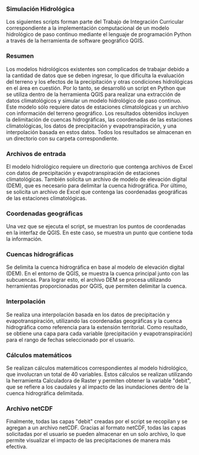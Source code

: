 ### Simulación Hidrológica

Los siguientes scripts forman parte del Trabajo de Integración Curricular correspondiente a la implementación computacional de un modelo hidrológico de paso continuo mediante el lenguaje de programación Python a través de la herramienta de software geográfico QGIS.

### Resumen
Los modelos hidrológicos existentes son complicados de trabajar debido a la cantidad de datos que se deben ingresar, lo que dificulta la evaluación del terreno y los efectos de la precipitación y otras condiciones hidrológicas en el área en cuestión. Por lo tanto, se desarrolló un script en Python que se utiliza dentro de la herramienta QGIS para realizar una extracción de datos climatológicos y simular un modelo hidrológico de paso continuo. Este modelo sólo requiere datos de estaciones climatológicas y un archivo con información del terreno geográfico. Los resultados obtenidos incluyen la delimitación de cuencas hidrográficas, las coordenadas de las estaciones climatológicas, los datos de precipitación y evapotranspiración, y una interpolación basada en estos datos. Todos los resultados se almacenan en un directorio con su carpeta correspondiente.

### Archivos de entrada
El modelo hidrológico requiere un directorio que contenga archivos de Excel con datos de precipitación y evapotranspiración de estaciones climatológicas. También solicita un archivo de modelo de elevación digital (DEM), que es necesario para delimitar la cuenca hidrográfica. Por último, se solicita un archivo de Excel que contenga las coordenadas geográficas de las estaciones climatológicas.

### Coordenadas geográficas
Una vez que se ejecuta el script, se muestran los puntos de coordenadas en la interfaz de QGIS. En este caso, se muestra un punto que contiene toda la información.

### Cuencas hidrográficas
Se delimita la cuenca hidrográfica en base al modelo de elevación digital (DEM). En el entorno de QGIS, se muestra la cuenca principal junto con las subcuencas. Para lograr esto, el archivo DEM se procesa utilizando herramientas proporcionadas por QGIS, que permiten delimitar la cuenca.

### Interpolación
Se realiza una interpolación basada en los datos de precipitación y evapotranspiración, utilizando las coordenadas geográficas y la cuenca hidrográfica como referencia para la extensión territorial. Como resultado, se obtiene una capa para cada variable (precipitación y evapotranspiración) para el rango de fechas seleccionado por el usuario.

### Cálculos matemáticos
Se realizan cálculos matemáticos correspondientes al modelo hidrológico, que involucran un total de 40 variables. Estos cálculos se realizan utilizando la herramienta Calculadora de Raster y permiten obtener la variable "debit", que se refiere a los caudales y al impacto de las inundaciones dentro de la cuenca hidrográfica delimitada.

### Archivo netCDF
Finalmente, todas las capas "debit" creadas por el script se recopilan y se agregan a un archivo netCDF. Gracias al formato netCDF, todas las capas solicitadas por el usuario se pueden almacenar en un solo archivo, lo que permite visualizar el impacto de las precipitaciones de manera más efectiva. 
